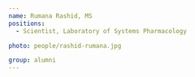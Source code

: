 ```yaml
---
name: Rumana Rashid, MS
positions:
  - Scientist, Laboratory of Systems Pharmacology

photo: people/rashid-rumana.jpg

group: alumni
---
```

